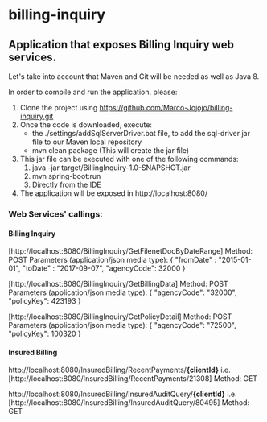 # billing-inquiry
## Application that exposes Billing Inquiry web services.

Let's take into account that Maven and Git will be needed as well as Java 8.

In order to compile and run the application, please:

1. Clone the project using https://github.com/Marco-Jojojo/billing-inquiry.git
2. Once the code is downloaded, execute:
    * the ./settings/addSqlServerDriver.bat file, to add the sql-driver jar file to our Maven local repository
    * mvn clean package (This will create the jar file)
3. This jar file can be executed with one of the following commands:
    1. java -jar target/BillingInquiry-1.0-SNAPSHOT.jar
    2. mvn spring-boot:run
    3. Directly from the IDE
4. The application will be exposed in http://localhost:8080/

### Web Services' callings:

#### **Billing Inquiry**
    
[http://localhost:8080/BillingInquiry/GetFilenetDocByDateRange]
Method: POST
Parameters (application/json media type):
{
   "fromDate" : "2015-01-01",
   "toDate" : "2017-09-07",
   "agencyCode": 32000
}

[http://localhost:8080/BillingInquiry/GetBillingData]
Method: POST
Parameters (application/json media type):
{
    "agencyCode": "32000",
    "policyKey": 423193
}

[http://localhost:8080/BillingInquiry/GetPolicyDetail]
Method: POST
Parameters (application/json media type):
{
    "agencyCode": "72500",
    "policyKey": 100320
}


#### **Insured Billing**

http://localhost:8080/InsuredBilling/RecentPayments/**{clientId}**
i.e.
[http://localhost:8080/InsuredBilling/RecentPayments/21308]
Method: GET

http://localhost:8080/InsuredBilling/InsuredAuditQuery/**{clientId}**
i.e.
[http://localhost:8080/InsuredBilling/InsuredAuditQuery/80495]
Method: GET


